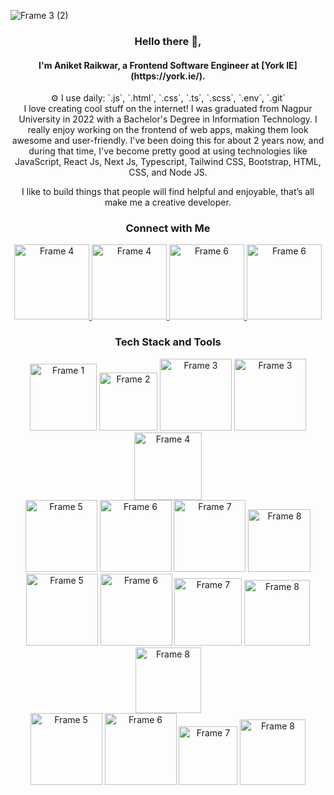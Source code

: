 ![Frame 3 (2)](https://github.com/aniket-raikwar-dev/aniket-raikwar-dev/assets/65860069/4568cd74-47e0-45bc-a7a8-0bfe695ef541)


<h3 align="center">Hello there 👋,</h3>

<h4 align="center">I'm Aniket Raikwar, a Frontend Software Engineer at [York IE](https://york.ie/).</h4>

<div align="center">
  ⚙️ I use daily: `.js`, `.html`, `.css`, `.ts`, `.scss`, `.env`, `.git`
</div>

<div align="center">
  I love creating cool stuff on the internet! I was graduated from Nagpur University in 2022 with a Bachelor's Degree in Information Technology. I really enjoy working on the frontend of web apps, making them look awesome and user-friendly. I've been doing this for about 2 years now, and during that time, I've become pretty good at using technologies like JavaScript, React Js, Next Js, Typescript, Tailwind CSS, Bootstrap, HTML, CSS, and Node JS. 

I like to build things that people will find helpful and enjoyable, that’s all make me a creative developer.
</div>


<h3 align="center">Connect with Me</h3>

<div align="center">
<a href="https://www.instagram.com/aniket.raikwar_/" target="_blank">
  <img src="https://github.com/aniket-raikwar-dev/aniket-raikwar-dev/assets/65860069/a943662e-c08c-4ca7-9c11-9ff58d288302" alt="Frame 4" width="120"/>
</a>
<a href="https://github.com/aniket-raikwar-dev" target="_blank">
  <img src="https://github.com/aniket-raikwar-dev/aniket-raikwar-dev/assets/65860069/84c5fcfd-5830-4338-9e07-3a6d774b035e" alt="Frame 4" width="120"/>
</a>
<a href="https://x.com/raikwar_101" target="_blank">
 <img src="https://github.com/aniket-raikwar-dev/aniket-raikwar-dev/assets/65860069/66793683-d22e-4fa0-8db8-b8964ab32d32" alt="Frame 6" width="120"/>
</a>
<a href="https://medium.com/@aniket.raikwar.101" target="_blank">
 <img src="https://github.com/aniket-raikwar-dev/aniket-raikwar-dev/assets/65860069/8d38127b-f56e-416f-bc29-8f2b52e0cef4" alt="Frame 6" width="120"/>
</a>
</div>



<h3 align="center">Tech Stack and Tools</h3>

<div align="center">
  <img src="https://github.com/aniket-raikwar-dev/aniket-raikwar-dev/assets/65860069/79fba760-8813-46e6-b726-0628595857f4" alt="Frame 1" width="107"/>
  <img src="https://github.com/aniket-raikwar-dev/aniket-raikwar-dev/assets/65860069/e45178e9-0d68-4356-b2d2-244b16c639d0" alt="Frame 2" width="93"/>
  <img src="https://github.com/aniket-raikwar-dev/aniket-raikwar-dev/assets/65860069/d7ae064c-0b0e-4055-923f-c95420f88573" alt="Frame 3" width="115"/>
  <img src="https://github.com/aniket-raikwar-dev/aniket-raikwar-dev/assets/65860069/64e6be06-0663-4f2d-9fc9-5cdc925e0c3a" alt="Frame 3" width="115"/>
  <img src="https://github.com/aniket-raikwar-dev/aniket-raikwar-dev/assets/65860069/edbfcbca-36f7-4557-82f7-46d9fe885c8c" alt="Frame 4" width="108"/>
</div>


<div align="center">
  <img src="https://github.com/aniket-raikwar-dev/aniket-raikwar-dev/assets/65860069/e2072da6-473e-43c5-bb5c-e42a1d7e4a4b" alt="Frame 5" width="115"/>
  <img src="https://github.com/aniket-raikwar-dev/aniket-raikwar-dev/assets/65860069/7026800a-0632-4bd7-b886-26d0afbaa63c" alt="Frame 6" width="115"/>
  <img src="https://github.com/aniket-raikwar-dev/aniket-raikwar-dev/assets/65860069/f2ea834a-b307-47f9-8313-1d55c1df452f" alt="Frame 7" width="115"/>
  <img src="https://github.com/aniket-raikwar-dev/aniket-raikwar-dev/assets/65860069/f657ecb7-3098-4680-867c-fe0ee2b0a67a" alt="Frame 8" width="100"/>
</div>







<div align="center">
  <img src="https://github.com/aniket-raikwar-dev/aniket-raikwar-dev/assets/65860069/753b14ee-1a93-408d-9bdc-ac918ab487de" alt="Frame 5" width="115"/>
  <img src="https://github.com/aniket-raikwar-dev/aniket-raikwar-dev/assets/65860069/9dbb4f1e-1946-4c9f-ac7a-c2895adb0fa6" alt="Frame 6" width="115"/>
  <img src="https://github.com/aniket-raikwar-dev/aniket-raikwar-dev/assets/65860069/197952cc-3820-45f0-9e43-1a5e3bfa8e92" alt="Frame 7" width="108"/>
  <img src="https://github.com/aniket-raikwar-dev/aniket-raikwar-dev/assets/65860069/c0f327b8-3d54-45cd-aeba-efa78becf55d" alt="Frame 8" width="105"/>
  <img src="https://github.com/aniket-raikwar-dev/aniket-raikwar-dev/assets/65860069/f615fb74-7ac8-4dd5-8e94-78cddfa60272" alt="Frame 8" width="105"/>
</div>


<div align="center">
  <img src="https://github.com/aniket-raikwar-dev/aniket-raikwar-dev/assets/65860069/d3d593e0-cdca-430f-814c-977c0f5a434f" alt="Frame 5" width="115"/>
  <img src="https://github.com/aniket-raikwar-dev/aniket-raikwar-dev/assets/65860069/95f9d83f-0429-4e27-a4dd-5fd1d1b6edb3" alt="Frame 6" width="115"/>
  <img src="https://github.com/aniket-raikwar-dev/aniket-raikwar-dev/assets/65860069/14769ca9-8295-4842-b548-0eef3ce75fb9" alt="Frame 7" width="94"/>
  <img src="https://github.com/aniket-raikwar-dev/aniket-raikwar-dev/assets/65860069/f2158c04-d87e-4264-a0d0-e703730771a2" alt="Frame 8" width="105"/>
</div>

